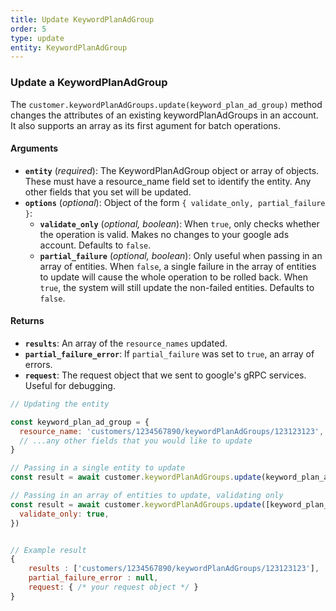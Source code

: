 ```yaml
---
title: Update KeywordPlanAdGroup
order: 5
type: update
entity: KeywordPlanAdGroup
---
```


### Update a KeywordPlanAdGroup

The `customer.keywordPlanAdGroups.update(keyword_plan_ad_group)` method changes the attributes of an existing keywordPlanAdGroups in an account. It also supports an array as its first agument for batch operations.

#### Arguments

- **`entity`** (_required_): The KeywordPlanAdGroup object or array of objects. These must have a resource_name field set to identify the entity. Any other fields that you set will be updated.
- **`options`** (_optional_): Object of the form `{ validate_only, partial_failure }`:
  - **`validate_only`** (_optional, boolean_): When `true`, only checks whether the operation is valid. Makes no changes to your google ads account. Defaults to `false`.
  - **`partial_failure`** (_optional, boolean_): Only useful when passing in an array of entities. When `false`, a single failure in the array of entities to update will cause the whole operation to be rolled back. When `true`, the system will still update the non-failed entities. Defaults to `false`.

#### Returns

- **`results`**: An array of the `resource_names` updated.
- **`partial_failure_error`**: If `partial_failure` was set to `true`, an array of errors.
- **`request`**: The request object that we sent to google's gRPC services. Useful for debugging.

```javascript
// Updating the entity

const keyword_plan_ad_group = {
  resource_name: 'customers/1234567890/keywordPlanAdGroups/123123123', // The resource_name is required
  // ...any other fields that you would like to update
}

// Passing in a single entity to update
const result = await customer.keywordPlanAdGroups.update(keyword_plan_ad_group)

// Passing in an array of entities to update, validating only
const result = await customer.keywordPlanAdGroups.update([keyword_plan_ad_group, other_keyword_plan_ad_group], {
  validate_only: true,
})
```

```javascript

// Example result
{
	results : ['customers/1234567890/keywordPlanAdGroups/123123123'],
	partial_failure_error : null,
	request: { /* your request object */ }
}

```
